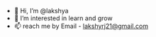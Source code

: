 - 👋 Hi, I’m @lakshya
- 👀 I’m interested in learn and grow
- 📫 reach me by
Email - lakshyrj21@gmail.com

<!---
lakshyarj/lakshyarj is a ✨ special ✨ repository because its `README.md` (this file) appears on your GitHub profile.
You can click the Preview link to take a look at your changes.
--->
